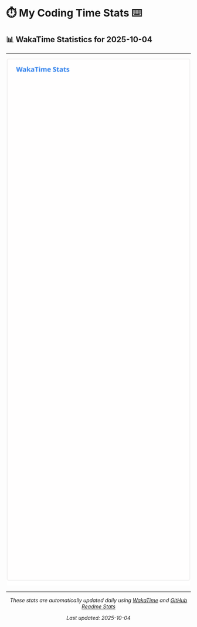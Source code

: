 # ⏱️ My Coding Time Stats ⌨️

## 📊 WakaTime Statistics for 2025-10-04

---

<div align="center">

<img src="./images/wakatime-stats-2025-10-04.svg" alt="WakaTime Stats" width="500">

</div>

---

<div align="center">

*These stats are automatically updated daily using [WakaTime](https://wakatime.com) and [GitHub Readme Stats](https://github.com/anuraghazra/github-readme-stats)*

*Last updated: 2025-10-04*
</div>

